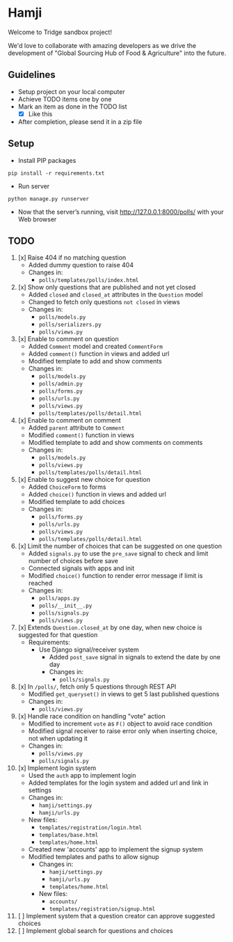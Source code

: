 # Hamji

Welcome to Tridge sandbox project!

We'd love to collaborate with amazing developers as we drive the development of "Global Sourcing Hub of Food & Agriculture" into the future.

## Guidelines
- Setup project on your local computer
- Achieve TODO items one by one
- Mark an item as done in the TODO list
    - [x] Like this
- After completion, please send it in a zip file


## Setup
- Install PIP packages
```
pip install -r requirements.txt
```
- Run server
```
python manage.py runserver
```
- Now that the server’s running, visit http://127.0.0.1:8000/polls/ with your Web browser


## TODO
1. [x] Raise 404 if no matching question
   * Added dummy question to raise 404
   * Changes in:
     * `polls/templates/polls/index.html`
2. [x] Show only questions that are published and not yet closed
   * Added `closed` and `closed_at` attributes in the `Question` model
   * Changed to fetch only questions `not closed` in views
   * Changes in:
     * `polls/models.py`
     * `polls/serializers.py`
     * `polls/views.py`
3. [x] Enable to comment on question
   * Added `Comment` model and created `CommentForm`
   * Added `comment()` function in views and added url
   * Modified template to add and show comments
   * Changes in:
     * `polls/models.py`
     * `polls/admin.py`
     * `polls/forms.py`
     * `polls/urls.py`
     * `polls/views.py`
     * `polls/templates/polls/detail.html`
4. [x] Enable to comment on comment
   * Added `parent` attribute to `Comment`
   * Modified `comment()` function in views
   * Modified template to add and show comments on comments
   * Changes in:
     * `polls/models.py`
     * `polls/views.py`
     * `polls/templates/polls/detail.html`
5. [x] Enable to suggest new choice for question
   * Added `ChoiceForm` to forms
   * Added `choice()` function in views and added url
   * Modified template to add choices
   * Changes in:
     * `polls/forms.py`
     * `polls/urls.py`
     * `polls/views.py`
     * `polls/templates/polls/detail.html`
6. [x] Limit the number of choices that can be suggested on one question
   * Added `signals.py` to use the `pre_save` signal to check and limit number of choices before save
   * Connected signals with apps and init
   * Modified `choice()` function to render error message if limit is reached
   * Changes in:
     * `polls/apps.py`
     * `polls/__init__.py`
     * `polls/signals.py`
     * `polls/views.py`
7. [x] Extends `Question.closed_at` by one day, when new choice is suggested for that question
     - Requirements:
         - Use Django signal/receiver system
           * Added `post_save` signal in signals to extend the date by one day
           * Changes in:
             * `polls/signals.py`
8. [x] In `/polls/`, fetch only 5 questions through REST API
   * Modified `get_queryset()` in views to get 5 last published questions
   * Changes in:
     * `polls/views.py`
9. [x] Handle race condition on handling "vote" action
   * Modified to increment `vote` as `F()` object to avoid race condition
   * Modified signal receiver to raise error only when inserting choice, not when updating it
   * Changes in:
     * `polls/views.py`
     * `polls/signals.py`
10. [x] Implement login system
    * Used the `auth` app to implement login
    * Added templates for the login system and added url and link in settings
    * Changes in:
      * `hamji/settings.py`
      * `hamji/urls.py`
    * New files:
      * `templates/registration/login.html`
      * `templates/base.html`
      * `templates/home.html`
    * Created new 'accounts' app to implement the signup system
    * Modified templates and paths to allow signup
      * Changes in:
        * `hamji/settings.py`
        * `hamji/urls.py`
        * `templates/home.html`
      * New files:
        * `accounts/`
        * `templates/registration/signup.html`
11. [ ] Implement system that a question creator can approve suggested choices
12. [ ] Implement global search for questions and choices

